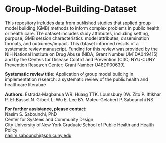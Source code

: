 # Group-Model-Building-Dataset
This repository includes data from published studies that applied group model building (GMB) methods to inform complex problems in public health or health care. The dataset includes study attributes, including setting, purpose, GMB session characteristics, model attributes, dissemination formats, and outcomes/impact. This dataset informed results of a systematic review manuscript. Funding for this review was provided by the NIH National Institute on Drug Abuse (NIDA; Grant Number UM1DA049415) and by the Centers for Disease Control and Prevention (CDC; NYU-CUNY Prevention Research Center; Grant Number U48DP00639).

<b>Systematic review title:</b> Application of group model building in implementation research: a systematic review of the public health and healthcare literature

<b>Authors:</b> Estrada-Magbanua WR. Huang TTK. Lounsbury DW. Zito P. Iftikhar P. El-Bassel N. Gilbert L. Wu E. Lee BY. Mateu-Gelabert P. Sabounchi NS.

<b>For further assistance, please contact:</b><br> 
Nasim S. Sabounchi, PhD<br> 
Center for Systems and Community Design<br> 
City University of New York Graduate School of Public Health and Health Policy<br>
nasim.sabounchi@sph.cuny.edu
